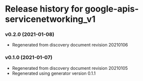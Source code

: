 # Release history for google-apis-servicenetworking_v1

### v0.2.0 (2021-01-08)

* Regenerated from discovery document revision 20210106

### v0.1.0 (2021-01-07)

* Regenerated from discovery document revision 20210105
* Regenerated using generator version 0.1.1

